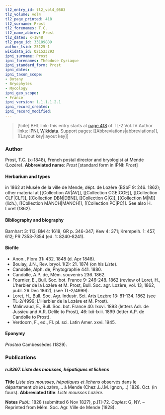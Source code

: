 ```yaml
---
tl2_entry_id: tl2_vol4_0503
tl2_volume: vol4
tl2_page_printed: 418
tl2_surname: Prost
tl2_forenames: T.C.
tl2_name_abbrev: Prost
tl2_dates: x-1848
tl2_page_id: 33189889
author_lsid: 25125-1
wikidata_id: Q21523293
ipni_surname: Prost
ipni_forenames: Théodose Cyriaque
ipni_standard_form: Prost
ipni_dates: 
ipni_taxon_scope: 
- Botany
- Bryophytes
- Mycology
ipni_geo_scope: 
- France
ipni_version: 1.1.1.1.2.1
ipni_record_created: 
ipni_record_modified:
---
```


> [!cite] BHL link: this entry starts at [page 418](https://www.biodiversitylibrary.org/page/33189889) of TL-2 Vol. IV
> Author links: [IPNI](https://www.ipni.org/a/25125-1), [Wikidata](https://www.wikidata.org/wiki/Q21523293). Support pages: [[Abbreviations|abbreviations]], [[Layout key|layout key]]

### Author

Prost, T.C. (x-1848), French postal director and bryologist at Mende (Lozère). 
**Abbreviated name**: *Prost* \[standard form in IPNI: *Prost*\]

#### Herbarium and types

in 1862 at Musée de la ville de Mende, dépt. de Lozère (BSbF 9: 246. 1862); other material at [[Collection AV|AV]], [[Collection CGE|CGE]], [[Collection CLF|CLF]], [[Collection DBN|DBN]], [[Collection G|G]], [[Collection M|M]] (lich.), [[Collection MANCH|MANCH]], [[Collection PC|PC]]. See also H. Loret (1862).

#### Bibliography and biography

Barnhart 3: 113; BM 4: 1618; GR p. 346-347; Kew 4: 371; Krempelh. 1: 457, 612; PR 7353-7354 (ed. 1: 8240-8241).

#### Biofile

- Anon., Flora 31: 432. 1848 (d. Apr 1848).
- Boulay, J.N., Rev. bryol. 1(2): 21. 1874 (on his *Liste*).
- Candolle, Alph. de, Phytographie 441. 1880.
- Candolle, A.P. de, Mém. souvenirs 236. 1862.
- Fournier, E., Bull. Soc. bot. France 9: 246-248. 1862 (review of Loret, H., L'herbier de la Lozère et M. Prost, Bull. Soc. agr. Lozère, vol. 13, 1862, publ. 26 Dec 1862), (see TL-2/4999).
- Loret, H., Bull. Soc. Agr. Industr. Sci. Arts Lozère 13: 81-134. 1862 (see TL-2/4999; L'Herbier de la Lozère et M. Prost).
- Malinvaud, É., Bull. Soc. bot. France 40: lxxvi. 1893 (letters Adr. de Jussieu and A.R. Delile to Prost), 46: lxii-lxiii. 1899 (letter A.P. de Candolle to Prost).
- Verdoorn, F., ed., Fl. pl. sci. Latin Amer. xxvi. 1945.

#### Eponymy

*Prostea* Cambessèdes (1829).

### Publications

##### n.8367. Liste des mousses, hépatiques et lichens

**Title**
*Liste des mousses, hépatiques et lichens* observés dans le département *de la Lozère*,... à Mende (Chez J.J.M. Ignon,...) 1828. Oct. (in fours).
**Abbreviated title**: *Liste mousses Lozère*.

**Notes**
*Publ*.: 1828 (submitted 6 Nov 1827), p.\[1\]-72. *Copies*: G, NY. – Reprinted from Mém. Soc. Agr. Ville de Mende (1828).

